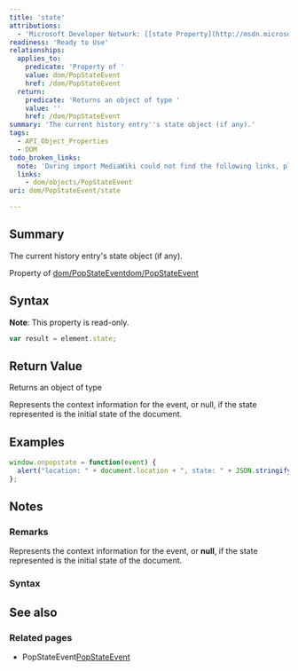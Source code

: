 ```yaml
---
title: 'state'
attributions:
  - 'Microsoft Developer Network: [[state Property](http://msdn.microsoft.com/en-us/library/ie/hh772351(v=vs.85).aspx) Article]'
readiness: 'Ready to Use'
relationships:
  applies_to:
    predicate: 'Property of '
    value: dom/PopStateEvent
    href: /dom/PopStateEvent
  return:
    predicate: 'Returns an object of type '
    value: ''
    href: /dom/PopStateEvent
summary: 'The current history entry''s state object (if any).'
tags:
  - API_Object_Properties
  - DOM
todo_broken_links:
  note: 'During import MediaWiki could not find the following links, please fix and adjust this list.'
  links:
    - dom/objects/PopStateEvent
uri: dom/PopStateEvent/state

---
```

## Summary

The current history entry's state object (if any).

Property of [dom/PopStateEvent](/dom/PopStateEvent)[dom/PopStateEvent](/dom/PopStateEvent)

## Syntax

**Note**: This property is read-only.

``` js
var result = element.state;
```

## Return Value

Returns an object of type

Represents the context information for the event, or null, if the state represented is the initial state of the document.

## Examples

``` js
window.onpopstate = function(event) {
  alert("location: " + document.location + ", state: " + JSON.stringify(event.state));
};
```

## Notes

### Remarks

Represents the context information for the event, or **null**, if the state represented is the initial state of the document.

### Syntax

## See also

### Related pages

-   PopStateEvent[PopStateEvent](/w/index.php?title=dom/objects/PopStateEvent&action=edit&redlink=1)
